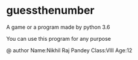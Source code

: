# guessthenumber

A game or a program made by python 3.6 

You can use this program for any purpose

@ author 
Name:Nikhil Raj Pandey
Class:VIII
Age:12
